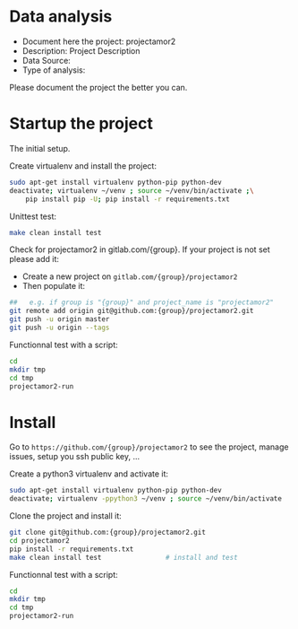# Data analysis
- Document here the project: projectamor2
- Description: Project Description
- Data Source:
- Type of analysis:

Please document the project the better you can.

# Startup the project

The initial setup.

Create virtualenv and install the project:
```bash
sudo apt-get install virtualenv python-pip python-dev
deactivate; virtualenv ~/venv ; source ~/venv/bin/activate ;\
    pip install pip -U; pip install -r requirements.txt
```

Unittest test:
```bash
make clean install test
```

Check for projectamor2 in gitlab.com/{group}.
If your project is not set please add it:

- Create a new project on `gitlab.com/{group}/projectamor2`
- Then populate it:

```bash
##   e.g. if group is "{group}" and project_name is "projectamor2"
git remote add origin git@github.com:{group}/projectamor2.git
git push -u origin master
git push -u origin --tags
```

Functionnal test with a script:

```bash
cd
mkdir tmp
cd tmp
projectamor2-run
```

# Install

Go to `https://github.com/{group}/projectamor2` to see the project, manage issues,
setup you ssh public key, ...

Create a python3 virtualenv and activate it:

```bash
sudo apt-get install virtualenv python-pip python-dev
deactivate; virtualenv -ppython3 ~/venv ; source ~/venv/bin/activate
```

Clone the project and install it:

```bash
git clone git@github.com:{group}/projectamor2.git
cd projectamor2
pip install -r requirements.txt
make clean install test                # install and test
```
Functionnal test with a script:

```bash
cd
mkdir tmp
cd tmp
projectamor2-run
```
